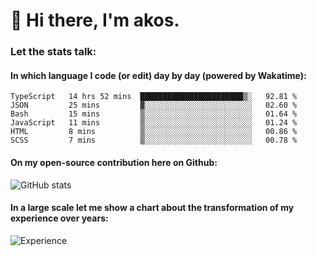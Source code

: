 # 👋 Hi there, I'm akos. 


### Let the stats talk:


#### In which language I code (or edit) day by day (powered by Wakatime): 

<!--START_SECTION:waka-->

```text
TypeScript   14 hrs 52 mins  ███████████████████████▒░   92.81 %
JSON         25 mins         ▓░░░░░░░░░░░░░░░░░░░░░░░░   02.60 %
Bash         15 mins         ▒░░░░░░░░░░░░░░░░░░░░░░░░   01.64 %
JavaScript   11 mins         ▒░░░░░░░░░░░░░░░░░░░░░░░░   01.24 %
HTML         8 mins          ▒░░░░░░░░░░░░░░░░░░░░░░░░   00.86 %
SCSS         7 mins          ▒░░░░░░░░░░░░░░░░░░░░░░░░   00.78 %
```

<!--END_SECTION:waka-->

#### On my open-source contribution here on Github:
 
![GitHub stats](https://github-readme-stats.vercel.app/api?username=akosbalasko)

#### In a large scale let me show a chart about the transformation of my experience over years:   

![Experience](https://cr-skills-chart-widget.azurewebsites.net/api/api?username=akosbalasko)
